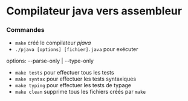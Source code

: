 # Compilateur java vers assembleur

### Commandes

- `make` créé le compilateur *pjava*
- `./pjava [options] [fichier].java` pour exécuter

options: --parse-only | --type-only
- `make tests` pour effectuer tous les tests
- `make syntax` pour effectuer les tests syntaxiques
- `make typing` pour effectuer les tests de typage
- `make clean` supprime tous les fichiers créés par `make`
